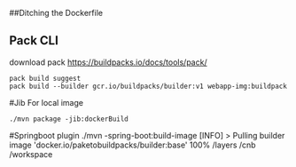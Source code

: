 ##Ditching the Dockerfile

## Pack CLI
download pack https://buildpacks.io/docs/tools/pack/
```
pack build suggest
pack build --builder gcr.io/buildpacks/builder:v1 webapp-img:buildpack
```


#Jib
For local image
```
./mvn package -jib:dockerBuild  

```

#Springboot plugin
./mvn -spring-boot:build-image
[INFO]  > Pulling builder image 'docker.io/paketobuildpacks/builder:base' 100%
/layers
/cnb
/workspace







